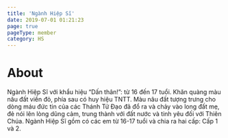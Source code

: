 ```yaml
---
title: 'Ngành Hiệp Sĩ'
date: 2019-07-01 01:21:23
page: true
pageType: member
category: HS
---
```


# About
Ngành Hiệp Sĩ với khẩu hiệu “Dấn thân!”: từ 16 đến 17 tuổi. Khăn quàng
màu nâu đất viền đỏ, phía sau có huy hiệu TNTT. Màu nâu đất tượng trưng
cho dòng máu đức tin của các Thánh Tử Đạo đã đổ ra và chảy vào long đất
mẹ, đẻ nói lên lòng dũng cảm, trung thành với đất nước và tinh yêu đối với
Thiên Chúa. Ngành Hiệp Sĩ gồm có các em từ 16-17 tuổi và chia ra hai cấp:
Cấp 1 và 2.
